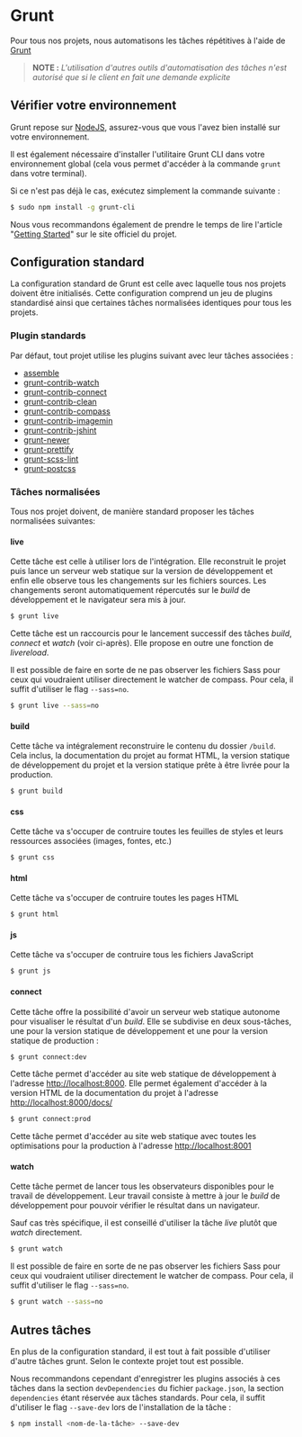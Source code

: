 
Grunt
================================================================================

Pour tous nos projets, nous automatisons les tâches répétitives à l'aide de
[Grunt](http://gruntjs.com/)

> **NOTE :** _L'utilisation d'autres outils d'automatisation des tâches n'est
  autorisé que si le client en fait une demande explicite_


Vérifier votre environnement
--------------------------------------------------------------------------------

Grunt repose sur [NodeJS](http://nodejs.org/), assurez-vous que vous l'avez bien
installé sur votre environnement.

Il est également nécessaire d'installer l'utilitaire Grunt CLI dans votre
environnement global (cela vous permet d'accéder à la commande `grunt` dans
votre terminal).

Si ce n'est pas déjà le cas, exécutez simplement la commande suivante :

```bash
$ sudo npm install -g grunt-cli
```

Nous vous recommandons également de prendre le temps de lire l'article
"[Getting Started](http://gruntjs.com/getting-started)" sur le site officiel du
projet.


Configuration standard
--------------------------------------------------------------------------------

La configuration standard de Grunt est celle avec laquelle tous nos projets
doivent être initialisés. Cette configuration comprend un jeu de plugins
standardisé ainsi que certaines tâches normalisées identiques pour tous les
projets.


### Plugin standards
Par défaut, tout projet utilise les plugins suivant avec leur tâches associées :

* [assemble](https://github.com/assemble/assemble/)
* [grunt-contrib-watch](https://github.com/gruntjs/grunt-contrib-watch)
* [grunt-contrib-connect](https://github.com/gruntjs/grunt-contrib-connect)
* [grunt-contrib-clean](https://github.com/gruntjs/grunt-contrib-clean)
* [grunt-contrib-compass](https://github.com/gruntjs/grunt-contrib-compass)
* [grunt-contrib-imagemin](https://github.com/gruntjs/grunt-contrib-imagemin)
* [grunt-contrib-jshint](https://github.com/gruntjs/grunt-contrib-jshint)
* [grunt-newer](https://github.com/tschaub/grunt-newer)
* [grunt-prettify](https://github.com/jonschlinkert/grunt-prettify)
* [grunt-scss-lint](https://github.com/ahmednuaman/grunt-scss-lint)
* [grunt-postcss](https://github.com/nDmitry/grunt-postcss)


### Tâches normalisées
Tous nos projet doivent, de manière standard proposer les tâches normalisées
suivantes:

#### live
Cette tâche est celle à utiliser lors de l'intégration. Elle reconstruit le
projet puis lance un serveur web statique sur la version de développement et
enfin elle observe tous les changements sur les fichiers sources. Les changements
seront automatiquement répercutés sur le _build_ de développement et le
navigateur sera mis à jour.

```bash
$ grunt live
```

Cette tâche est un raccourcis pour le lancement successif des tâches _build_,
_connect_ et _watch_ (voir ci-après). Elle propose en outre une fonction de
_livereload_.

Il est possible de faire en sorte de ne pas observer les fichiers Sass pour ceux
qui voudraient utiliser directement le watcher de compass. Pour cela, il suffit
d'utiliser le flag `--sass=no`.

```bash
$ grunt live --sass=no
```

#### build
Cette tâche va intégralement reconstruire le contenu du dossier `/build`.
Cela inclus, la documentation du projet au format HTML, la version statique de
développement du projet et la version statique prête à être livrée pour la
production.

```bash
$ grunt build
```

#### css
Cette tâche va s'occuper de contruire toutes les feuilles de styles et leurs
ressources associées (images, fontes, etc.)

```bash
$ grunt css
```

#### html
Cette tâche va s'occuper de contruire toutes les pages HTML

```bash
$ grunt html
```

#### js
Cette tâche va s'occuper de contruire tous les fichiers JavaScript

```bash
$ grunt js
```

#### connect
Cette tâche offre la possibilité d'avoir un serveur web statique autonome pour
visualiser le résultat d'un _build_. Elle se subdivise en deux sous-tâches, une
pour la version statique de développement et une pour la version statique de
production :

```bash
$ grunt connect:dev
```

Cette tâche permet d'accéder au site web statique de développement à l'adresse
[http://localhost:8000](http://localhost:8000). Elle permet également d'accéder
à la version HTML de la documentation du projet à l'adresse
[http://localhost:8000/docs/](http://localhost:8000/docs/)

```bash
$ grunt connect:prod
```

Cette tâche permet d'accéder au site web statique avec toutes les optimisations
pour la production à l'adresse [http://localhost:8001](http://localhost:8001)

#### watch
Cette tâche permet de lancer tous les observateurs disponibles pour le travail
de développement. Leur travail consiste à mettre à jour le _build_ de
développement pour pouvoir vérifier le résultat dans un navigateur.

Sauf cas très spécifique, il est conseillé d'utiliser la tâche _live_ plutôt que
_watch_ directement.

```bash
$ grunt watch
```

Il est possible de faire en sorte de ne pas observer les fichiers Sass pour ceux
qui voudraient utiliser directement le watcher de compass. Pour cela, il suffit
d'utiliser le flag `--sass=no`.

```bash
$ grunt watch --sass=no
```


Autres tâches
--------------------------------------------------------------------------------

En plus de la configuration standard, il est tout à fait possible d'utiliser
d'autre tâches grunt. Selon le contexte projet tout est possible.

Nous recommandons cependant d'enregistrer les plugins associés à ces tâches dans
la section `devDependencies` du fichier `package.json`, la section
`dependencies` étant réservée aux tâches standards. Pour cela, il suffit
d'utiliser le flag `--save-dev` lors de l'installation de la tâche :

```bash
$ npm install <nom-de-la-tâche> --save-dev
```

